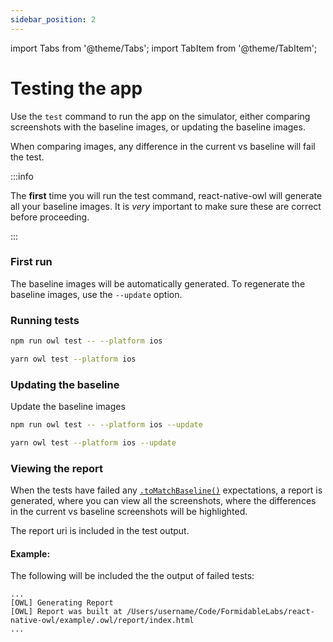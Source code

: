 ```yaml
---
sidebar_position: 2
---
```


import Tabs from '@theme/Tabs';
import TabItem from '@theme/TabItem';

# Testing the app

Use the `test` command to run the app on the simulator, either comparing screenshots with the baseline images, or updating the baseline images.

When comparing images, any difference in the current vs baseline will fail the test.

:::info

The **first** time you will run the test command, react-native-owl will generate all your baseline images. It is _very_ important to make sure these are correct before proceeding.

:::

### First run

The baseline images will be automatically generated. To regenerate the baseline images, use the `--update` option.

### Running tests


<Tabs  groupId="npm2yarn">
  <TabItem value="npm" label="npm" default>

```bash
npm run owl test -- --platform ios
```

  </TabItem>
  <TabItem value="yarn" label="Yarn">

```bash
yarn owl test --platform ios
```

  </TabItem>
</Tabs>



### Updating the baseline

Update the baseline images

<Tabs  groupId="npm2yarn">
  <TabItem value="npm" label="npm" default>

```bash
npm run owl test -- --platform ios --update
```

  </TabItem>
  <TabItem value="yarn" label="Yarn">

```bash
yarn owl test --platform ios --update
```

  </TabItem>
</Tabs>

### Viewing the report

When the tests have failed any [`.toMatchBaseline()`](/docs/api/matchers.md) expectations, a report is generated, where you can view all the screenshots, where the differences in the current vs baseline screenshots will be highlighted.

The report uri is included in the test output.

#### Example:

The following will be included the the output of failed tests:

```
...
[OWL] Generating Report
[OWL] Report was built at /Users/username/Code/FormidableLabs/react-native-owl/example/.owl/report/index.html
...
```